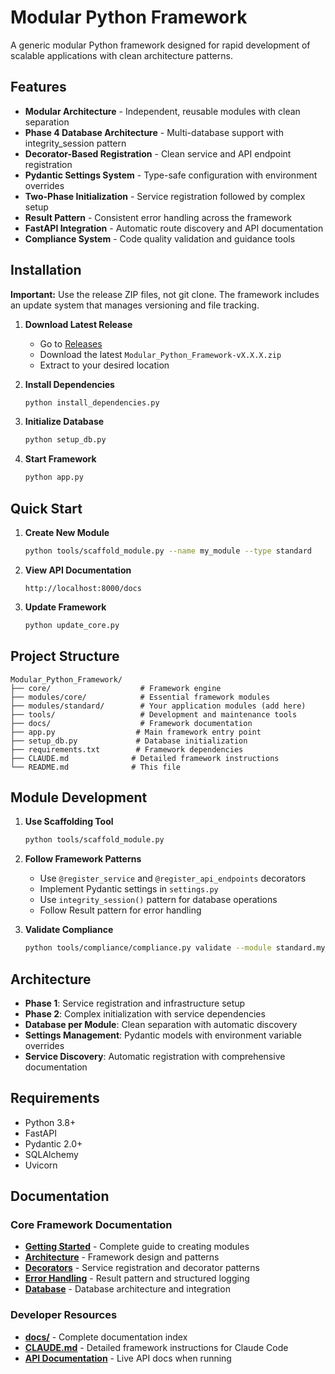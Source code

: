 # Modular Python Framework

A generic modular Python framework designed for rapid development of scalable applications with clean architecture patterns.

## Features

- **Modular Architecture** - Independent, reusable modules with clean separation
- **Phase 4 Database Architecture** - Multi-database support with integrity_session pattern
- **Decorator-Based Registration** - Clean service and API endpoint registration
- **Pydantic Settings System** - Type-safe configuration with environment overrides
- **Two-Phase Initialization** - Service registration followed by complex setup
- **Result Pattern** - Consistent error handling across the framework
- **FastAPI Integration** - Automatic route discovery and API documentation
- **Compliance System** - Code quality validation and guidance tools

## Installation

**Important:** Use the release ZIP files, not git clone. The framework includes an update system that manages versioning and file tracking.

1. **Download Latest Release**
   - Go to [Releases](../../releases)
   - Download the latest `Modular_Python_Framework-vX.X.X.zip`
   - Extract to your desired location

2. **Install Dependencies**
   ```bash
   python install_dependencies.py
   ```

3. **Initialize Database**
   ```bash
   python setup_db.py
   ```

4. **Start Framework**
   ```bash
   python app.py
   ```

## Quick Start

1. **Create New Module**
   ```bash
   python tools/scaffold_module.py --name my_module --type standard
   ```

2. **View API Documentation**
   ```
   http://localhost:8000/docs
   ```

3. **Update Framework**
   ```bash
   python update_core.py
   ```

## Project Structure

```
Modular_Python_Framework/
├── core/                    # Framework engine
├── modules/core/            # Essential framework modules  
├── modules/standard/        # Your application modules (add here)
├── tools/                   # Development and maintenance tools
├── docs/                    # Framework documentation
├── app.py                  # Main framework entry point
├── setup_db.py             # Database initialization
├── requirements.txt        # Framework dependencies
├── CLAUDE.md              # Detailed framework instructions
└── README.md              # This file
```

## Module Development

1. **Use Scaffolding Tool**
   ```bash
   python tools/scaffold_module.py
   ```

2. **Follow Framework Patterns**
   - Use `@register_service` and `@register_api_endpoints` decorators
   - Implement Pydantic settings in `settings.py`
   - Use `integrity_session()` pattern for database operations
   - Follow Result pattern for error handling

3. **Validate Compliance**
   ```bash
   python tools/compliance/compliance.py validate --module standard.my_module
   ```

## Architecture

- **Phase 1**: Service registration and infrastructure setup
- **Phase 2**: Complex initialization with service dependencies
- **Database per Module**: Clean separation with automatic discovery
- **Settings Management**: Pydantic models with environment variable overrides
- **Service Discovery**: Automatic registration with comprehensive documentation

## Requirements

- Python 3.8+
- FastAPI
- Pydantic 2.0+
- SQLAlchemy
- Uvicorn

## Documentation

### Core Framework Documentation
- **[Getting Started](docs/core/module-development-guide.md)** - Complete guide to creating modules
- **[Architecture](docs/core/architecture.md)** - Framework design and patterns
- **[Decorators](docs/core/decorators.md)** - Service registration and decorator patterns
- **[Error Handling](docs/core/error-handling.md)** - Result pattern and structured logging
- **[Database](docs/core/database.md)** - Database architecture and integration

### Developer Resources
- **[docs/](docs/)** - Complete documentation index
- **[CLAUDE.md](CLAUDE.md)** - Detailed framework instructions for Claude Code
- **[API Documentation](http://localhost:8000/docs)** - Live API docs when running

